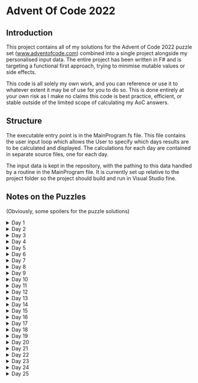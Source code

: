 # Advent Of Code 2022

## Introduction

This project contains all of my solutions for the Advent of Code 2022 puzzle set (www.adventofcode.com) combined into a single project alongside my personalised input data. The entire project has been written in F# and is targeting a functional first approach, trying to minimise mutable values or side effects.

This code is all solely my own work, and you can reference or use it to whatever extent it may be of use for you to do so. This is done entirely at your own risk as I make no claims this code is best practice, efficient, or stable outside of the limited scope of calculating my AoC answers.

## Structure

The executable entry point is in the MainProgram.fs file. This file contains the user input loop which allows the User to specify which days results are to be calculated and displayed. The calculations for each day are contained in separate source files, one for each day.

The input data is kept in the repository, with the pathing to this data handled by a routine in the MainProgram file. It is currently set up relative to the project folder so the project should build and run in Visual Studio fine.

## Notes on the Puzzles

(Obviously, some spoilers for the puzzle solutions)

<details>
	<summary>Day 1</summary>

A straight forward puzzle, nothing much to say really.

</details>

<details>
	<summary>Day 2</summary>

Not too difficult in principle, but I initially ended up going down a path of explicitly pattern matching all cases which can be seen in the first commit of day 2. However, I subsequently realised a more subtle way of expressing the win relationsihps by setting the items up as an enum and then using an array with the indicies aligned to the enum so that offsetting left or right in the array would be able to determine the result of the game. 

</details>

<details>
	<summary>Day 3</summary>

A fairly straight forward string searching exercise. After completing part 2, I refactored part 1 to use the same searching code as part 2 to tidy up the solution a bit. Some char value hacking which is always entertaining to read.

</details>

<details>
	<summary>Day 4</summary>

 Very easy day, just hard typed the logical comparisons so not at all scalable to rows with more than 2 ranges. Use of array argument pattern matching makes the expression very concise though - albeit at the expense of generating a compiler warning due to the potential for other patterns (which obviously don't arise because the input data is tightly controlled)

</details>

<details>
	<summary>Day 5</summary>

An interesting problem to parse the data and find a suitable structure for manipulating it. I settled on using an array of lists (with the top of each pile being the head of the list), as the list structure makes it fairly easy to "move" the items around between the lists. Initially, there was an issue with the initial box state being mutated by the part 1 process, leading to the part 2 process acting on the post-part 1 state instead of the initial state. Changing the initial box state to a 1 variable function rather than being a value fixed by, I assume, forcing the evaluation of it each time it is called. There is probably a cleaner way of handling this (evaluate the initial state once from the input and then just create copies of it?) but I didn't spend the time to find it as I try to avoid mutable constructs anyway.

</details>

<details>
	<summary>Day 6</summary>

The only trick from a functional point of view was figuring out how to perform the iteration cleanly. I settled on generating the array of candidate indicies (i.e. markerlength up to string length) and then performing Array.find over that to locate the first one. Since I had parameterised marker length in the course of the part 1 solution, part 2 was solved instantly.

</details>

<details>
	<summary>Day 7</summary>

Not attempted yet.

</details>

<details>
	<summary>Day 8</summary>

Not challenging conceptually, though was a bit odd that parts 1 and 2 were basically unrelated. Part 1 solved through an efficient (thoughly wholly imperative construction), whereas part 2 was ultimately more functional in nature. Using a 2D array proved very powerful for the slicing functionality which made the computation quite easy to express.

</details>

<details>
	<summary>Day 9</summary>

Part 2 required a significant refactor of the data structure, but all the core logic worked perfectly after the transition. Although the inner construction uses a mutable list to build up the rope position, the overall construct is a purely functional recursive loop construct.

</details>

<details>
	<summary>Day 10</summary>

Part 2 took some effort to get the index aligment correct (it would also have helped if I had read the sprite processing rules precisely correctly first time as well!). Again, part 1 was achieved using a mutable array which allowed for easily handling the variable length steps.

</details>

<details>
	<summary>Day 11</summary>

Not attempted yet.

</details>

<details>
	<summary>Day 12</summary>

Not attempted yet.

</details>

<details>
	<summary>Day 13</summary>

Not attempted yet.

</details>

<details>
	<summary>Day 14</summary>

Not attempted yet.

</details>

<details>
	<summary>Day 15</summary>

Not attempted yet. 

</details>

<details>
	<summary>Day 16</summary>

Not attempted yet.

</details>

<details>
	<summary>Day 17</summary>

Not attempted yet.

</details>

<details>
	<summary>Day 18</summary>

Not attempted yet.

</details>

<details>
	<summary>Day 19</summary>

Not attempted yet.

</details>

<details>
	<summary>Day 20</summary>

Not attempted yet.

</details>

<details>
	<summary>Day 21</summary>

Not attempted yet.

</details>

<details>
	<summary>Day 22</summary>

Not attempted yet.

</details>

<details>
	<summary>Day 23</summary>

Not attempted yet.

</details>

<details>
	<summary>Day 24</summary>

Not attempted yet.

</details>

<details>
	<summary>Day 25</summary>

Not attempted yet.

</details>